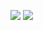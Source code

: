 
![](https://github.com/semnan-university-ai/machine-learning-class/blob/main/excersiecs/mja-dev/14/1.jpg)
![](https://github.com/semnan-university-ai/machine-learning-class/blob/main/excersiecs/mja-dev/14/2.jpg)
